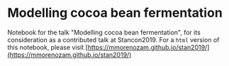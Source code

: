 # Modelling cocoa bean fermentation
Notebook for the talk "Modelling cocoa bean fermentation",
for its consideration as a contributed talk at Stancon2019. For a `html` version of this notebook, please visit [https://mmorenozam.github.io/stan2019/](https://mmorenozam.github.io/stan2019/)
